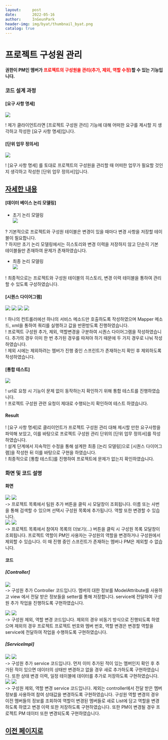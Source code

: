 ```yaml
---
layout:     post
date:       2022-05-16
author:     InGeunPark
header-img: img/byat/thumbnail_byat.png
catalog: true
---
```


# 프로젝트 구성원 관리

<p style="font-weight:bold">권한이 PM인 멤버가 <font style="color: red;">프로젝트의 구성원을 관리(추가, 제외, 역할 수정)</font>할 수 있는 기능입니다. </p>

### 코드 설계 과정

#### [요구 사항 명세]
<img src="../../../../img/byat/projectMemeberManagement/project-memberManagement_1.PNG"> <br>

! 제가 클라이언트라면 [프로젝트 구성원 관리] 기능에 대해 어떠한 요구를 제시할 지 생각하고 작성한 [요구 사항 명세]입니다.

#### [단위 업무 정의서] 

<img src="../../../../img/byat/projectMemeberManagement/project-memberManagement_2.PNG"> <br>

! [요구 사항 명세] 를 토대로 프로젝트의 구성원을 관리할 때 어떠한 업무가 필요할 것인지 생각하고 작성한 [단위 업무 정의서]입니다.

## [자세한 내용](https://www.notion.so/64f066b6ee4948f0926f0790b553dcad)

#### [데이터 베이스 논리 모델링]
- 초기 논리 모델링 <br>
<img src="../../../../img/byat/selectProjectList/project-list_3.png"> <br>

? 기본적으로 프로젝트와 구성원 테이블은 변경이 있을 때마다 변경 사항을 저장할 테이블이 필요합니다. <br>
? 하지만 초기 논리 모델링에서는 히스토리와 변경 이력을 저장하지 않고 단순히 기본 테이블들만 존재하여 문제가 존재하였습니다.

- 최종 논리 모델링 <br>
<img src="../../../../img/byat/selectProjectList/project-list_4.PNG"> <br>

! 최종적으로는 프로젝트와 구성원 테이블의 히스토리, 변경 이력 테이블을 통하여 관리할 수 있도록 구성하였습니다.

#### [시퀀스 다이어그램]

<img src="../../../../img/byat/projectMemeberManagement/project-memberManagement_3.PNG">
<img src="../../../../img/byat/projectMemeberManagement/project-memberManagement_4.PNG">
<img src="../../../../img/byat/projectMemeberManagement/project-memberManagement_5.PNG">
<img src="../../../../img/byat/projectMemeberManagement/project-memberManagement_6.PNG"> <br>

! 하나의 컨트롤러에선 하나의 서비스 메소드만 호출하도록 작성하였으며 Mapper 메소드, xml을 통하여 쿼리를 실행하고 값을 반환받도록 진행하였습니다. <br>
! 프로젝트 구성원 추가, 제외, 역할변경을 구분하여 시퀀스 다이어그램을 작성하였습니다. 추가의 경우 이미 한 번 추가된 경우를 따져야 하기 때문에 두 가지 경우로 나눠 작성하였습니다. <br>
! 제외 시에는 제외하려는 멤버가 진행 중인 스프린트가 존재하는지 확인 후 제외하도록 작성하였습니다.

#### [통합 테스트]

<img src="../../../../img/byat/projectMemeberManagement/project-memberManagement_7.PNG"> <br>

! url로 요청 시 기능이 문제 없이 동작하는지 확인하기 위해 통합 테스트를 진행하였습니다. <br>
! 프로젝트 구성원 관련 요청이 제대로 수행되는지 확인하여 테스트 하였습니다.

#### Result
! [요구 사항 명세]로 클리이언트가 프로젝트 구성원 관리 대해 제시할 만한 요구사항을 파악해 보았고, 이를 바탕으로 프로젝트 구성원 관리 단위의 [단위 업무 정의서]를 작성하였습니다.  <br>
! 설계 단계에서 지속적인 수정을 통해 설계한 최종 [논리 모델링]으로  [시퀀스 다이어그램]을 작성한 뒤 이를 바탕으로 구현을 하였습니다. <br>
! 최종적으로 [통합 테스트]를 진행하여 프로젝트에 문제가 없는지 확인하였습니다.

### 화면 및 코드 설명

#### 화면
<img src="../../../../img/byat/projectMemeberManagement/project-memberManagement_8.PNG">
<img src="../../../../img/byat/projectMemeberManagement/project-memberManagement_9.PNG"><br>
-> 프로젝트 목록에서 팀원 추가 버튼을 클릭 시 모달창이 조회됩니다. 이름 또는 사번을 통해 검색할 수 있으며 선택시 구성원 목록에 추가됩니다. 역할 또한 변경할 수 있습니다. <br>

<img src="../../../../img/byat/projectMemeberManagement/project-memberManagement_8.PNG">
<img src="../../../../img/byat/projectMemeberManagement/project-memberManagement_10.PNG"><br>
-> 프로젝트 목록에서 참여자 목록의 더보기(...) 버튼을 클릭 시 구성원 목록 모달창이 조회됩니다. 프로젝트 역할이 PM인 사용자는 구성원의 역할을 변경하거나 구성원에서 제외할 수 있습니다. 이 때 진행 중인 스프린트가 존재하는 멤버나 PM은 제외할 수 없습니다.

#### 코드

##### [Controller]
<img src="../../../../img/byat/projectMemeberManagement/project-memberManagement_11.PNG"> <br>
-> 구성원 추가 Controller 코드입니다. 멤버의 대한 정보를 ModelAttribute를 사용하고 view 에서 전달 받은 정보들을 setter를 통해 저장합니다. service에 전달하여 구성원 추가 작업을 진행하도록 구현하였습니다.

<img src="../../../../img/byat/projectMemeberManagement/project-memberManagement_12.PNG">
<img src="../../../../img/byat/projectMemeberManagement/project-memberManagement_13.PNG"><br>
-> 구성원 제외, 역할 변경 코드입니다. 제외의 경우 비동기 방식으로 진행되도록 하였으며 제외의 경우 프로젝트 프로젝트 번호와 멤버 번호, 역할 변경은 변경할 역할을 service에 전달하여 작업을 수행하도록 구현하였습니다.

##### [ServiceImpl]
<img src="../../../../img/byat/projectMemeberManagement/project-memberManagement_14.PNG">
<img src="../../../../img/byat/projectMemeberManagement/project-memberManagement_15.PNG"> <br>
-> 구성원 추가 service 코드입니다. 먼저 이미 추가된 적이 있는 멤버인지 확인 후 추가된 적이 있으면 데이터의 상태만 변경하고 없을 경우 새로 추가하도록 구현하였습니다. 또한 상태 변경 이력, 일정 테이블에 데이터를 추가로 저장하도록 구현하였습니다.

<img src="../../../../img/byat/projectMemeberManagement/project-memberManagement_16.PNG">
<img src="../../../../img/byat/projectMemeberManagement/project-memberManagement_17.PNG"> <br>
-> 구성원 제외, 역할 변경 service 코드입니다. 제외는 controller에서 전달 받은 멤버 정보를 사용하여 참여 상태값을 변경하도록 구현하였습니다.
구성원 역할 변경의 경우 이전 멤버들의 정보를 조회하여 역할이 변경된 멤버들로 새로 List에 담고 역할을 변경하도록 하였고 변경 이력 또한 저장하도록 구현하였습니다. 또한 PM이 변경될 경우 프로젝트 PM 데이터 또한 변경되도록 구현하였습니다.

## [이전 페이지로](https://ingeunpark.github.io/2022/05/16/byat/#list)



